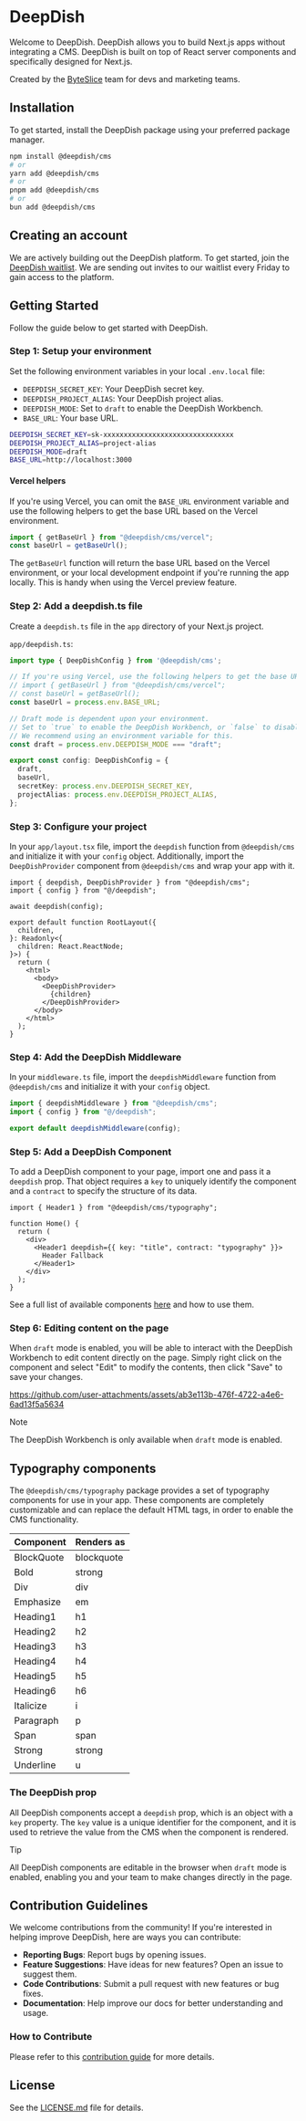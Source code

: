 # DeepDish

Welcome to DeepDish. DeepDish allows you to build Next.js apps without integrating a CMS.
DeepDish is built on top of React server components and specifically designed for Next.js.

Created by the [ByteSlice](https://byteslice.co) team for devs and marketing teams.

## Installation

To get started, install the DeepDish package using your preferred package manager.

```sh
npm install @deepdish/cms
# or
yarn add @deepdish/cms
# or
pnpm add @deepdish/cms
# or
bun add @deepdish/cms
```

## Creating an account

We are actively building out the DeepDish platform. To get started, join the [DeepDish waitlist](https://www.deepdish.app).
We are sending out invites to our waitlist every Friday to gain access to the platform.

## Getting Started

Follow the guide below to get started with DeepDish.

### Step 1: Setup your environment

Set the following environment variables in your local `.env.local` file:

- `DEEPDISH_SECRET_KEY`: Your DeepDish secret key.
- `DEEPDISH_PROJECT_ALIAS`: Your DeepDish project alias.
- `DEEPDISH_MODE`: Set to `draft` to enable the DeepDish Workbench.
- `BASE_URL`: Your base URL.

```sh
DEEPDISH_SECRET_KEY=sk-xxxxxxxxxxxxxxxxxxxxxxxxxxxxxxxx
DEEPDISH_PROJECT_ALIAS=project-alias
DEEPDISH_MODE=draft
BASE_URL=http://localhost:3000
```

#### Vercel helpers

If you're using Vercel, you can omit the `BASE_URL` environment variable and use the following helpers to get the base URL based on the Vercel environment.

```ts
import { getBaseUrl } from "@deepdish/cms/vercel";
const baseUrl = getBaseUrl();
```

The `getBaseUrl` function will return the base URL based on the Vercel environment, or your local development endpoint if you're running the app locally.
This is handy when using the Vercel preview feature.

### Step 2: Add a deepdish.ts file

Create a `deepdish.ts` file in the `app` directory of your Next.js project.

`app/deepdish.ts`:

```ts
import type { DeepDishConfig } from '@deepdish/cms';

// If you're using Vercel, use the following helpers to get the base URL.
// import { getBaseUrl } from "@deepdish/cms/vercel";
// const baseUrl = getBaseUrl();
const baseUrl = process.env.BASE_URL;

// Draft mode is dependent upon your environment.
// Set to `true` to enable the DeepDish Workbench, or `false` to disable it.
// We recommend using an environment variable for this.
const draft = process.env.DEEPDISH_MODE === "draft";

export const config: DeepDishConfig = {
  draft,
  baseUrl,
  secretKey: process.env.DEEPDISH_SECRET_KEY,
  projectAlias: process.env.DEEPDISH_PROJECT_ALIAS,
};
```

### Step 3: Configure your project

In your `app/layout.tsx` file, import the `deepdish` function from `@deepdish/cms` and initialize it with your `config` object.
Additionally, import the `DeepDishProvider` component from `@deepdish/cms` and wrap your app with it.

```tsx
import { deepdish, DeepDishProvider } from "@deepdish/cms";
import { config } from "@/deepdish";

await deepdish(config);

export default function RootLayout({
  children,
}: Readonly<{
  children: React.ReactNode;
}>) {
  return (
    <html>
      <body>
        <DeepDishProvider>
          {children}
        </DeepDishProvider>
      </body>
    </html>
  );
}
```

### Step 4: Add the DeepDish Middleware

In your `middleware.ts` file, import the `deepdishMiddleware` function from `@deepdish/cms` and initialize it with your `config` object.

```ts
import { deepdishMiddleware } from "@deepdish/cms";
import { config } from "@/deepdish";

export default deepdishMiddleware(config);
```

### Step 5: Add a DeepDish Component

To add a DeepDish component to your page, import one and pass it a `deepdish` prop. That object requires a `key` to uniquely identify the component and a `contract` to specify the structure of its data.

```tsx
import { Header1 } from "@deepdish/cms/typography";

function Home() {
  return (
    <div>
      <Header1 deepdish={{ key: "title", contract: "typography" }}>
        Header Fallback
      </Header1>
    </div>
  );
}
```

See a full list of available components [here](#typography-components) and how to use them.

### Step 6: Editing content on the page

When `draft` mode is enabled, you will be able to interact with the DeepDish Workbench to edit content directly on the page.
Simply right click on the component and select "Edit" to modify the contents, then click "Save" to save your changes.

https://github.com/user-attachments/assets/ab3e113b-476f-4722-a4e6-6ad13f5a5634

> [!Note]
> The DeepDish Workbench is only available when `draft` mode is enabled.

## Typography components

The `@deepdish/cms/typography` package provides a set of typography components for use in your app.
These components are completely customizable and can replace the default HTML tags, in order to enable the CMS functionality.

| Component | Renders as |
| --- | --- |
| BlockQuote | blockquote |
| Bold | strong |
| Div | div |
| Emphasize | em |
| Heading1 | h1 |
| Heading2 | h2 |
| Heading3 | h3 |
| Heading4 | h4 |
| Heading5 | h5 |
| Heading6 | h6 |
| Italicize | i |
| Paragraph | p |
| Span | span |
| Strong | strong |
| Underline | u |

### The DeepDish prop

All DeepDish components accept a `deepdish` prop, which is an object with a `key` property.
The `key` value is a unique identifier for the component, and it is used to retrieve the value from the CMS when the component is rendered.

> [!TIP]
> All DeepDish components are editable in the browser when `draft` mode is enabled, enabling you and your team to make changes directly in the page.

## Contribution Guidelines

We welcome contributions from the community! If you're interested in helping improve DeepDish, here are ways you can contribute:

- **Reporting Bugs**: Report bugs by opening issues.
- **Feature Suggestions**: Have ideas for new features? Open an issue to suggest them.
- **Code Contributions**: Submit a pull request with new features or bug fixes.
- **Documentation**: Help improve our docs for better understanding and usage.

### How to Contribute

Please refer to this [contribution guide](./CONTRIBUTE.md) for more details.

## License

See the [LICENSE.md](LICENSE.md) file for details.
